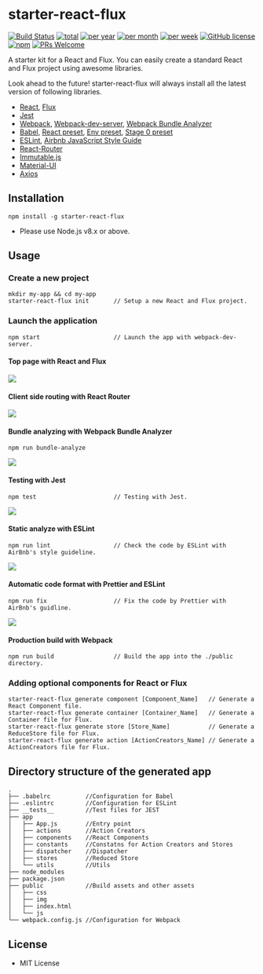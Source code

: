 # starter-react-flux 

[![Build Status](https://travis-ci.org/SokichiFujita/starter-react-flux.svg?branch=master)](https://travis-ci.org/SokichiFujita/starter-react-flux) 
[![total](https://img.shields.io/npm/dt/starter-react-flux.svg)](https://www.npmjs.com/package/starter-react-flux) 
[![per year](https://img.shields.io/npm/dy/starter-react-flux.svg)](https://www.npmjs.com/package/starter-react-flux) 
[![per month](https://img.shields.io/npm/dm/starter-react-flux.svg)](https://www.npmjs.com/package/starter-react-flux) 
[![per week](https://img.shields.io/npm/dw/starter-react-flux.svg)](https://www.npmjs.com/package/starter-react-flux) 
[![GitHub license](https://img.shields.io/badge/license-MIT-blue.svg)](https://github.com/SokichiFujita/starter-react-flux/blob/master/LICENSE) 
[![npm](https://img.shields.io/npm/v/starter-react-flux.svg)](https://www.npmjs.com/package/starter-react-flux) 
[![PRs Welcome](https://img.shields.io/badge/PRs-welcome-brightgreen.svg)](https://github.com/SokichiFujita/starter-react-flux/blob/master/README.md) 

A starter kit for a React and Flux. You can easily create a standard React and Flux project using awesome libraries.

Look ahead to the future! starter-react-flux will always install all the latest version of following libraries.

- [React](http://facebook.github.io/react/), [Flux](https://facebook.github.io/flux/)
- [Jest](https://facebook.github.io/jest/)
- [Webpack](https://webpack.js.org), [Webpack-dev-server](https://webpack.github.io/docs/webpack-dev-server.html), [Webpack Bundle Analyzer](https://github.com/webpack-contrib/webpack-bundle-analyzer)
- [Babel](https://babeljs.io), [React preset](http://babeljs.io/docs/plugins/preset-react/), [Env preset](https://babeljs.io/docs/plugins/preset-env/), [Stage 0 preset](https://babeljs.io/docs/plugins/preset-stage-0/)
- [ESLint](http://eslint.org), [Airbnb JavaScript Style Guide](https://github.com/airbnb/javascript)
- [React-Router](https://reacttraining.com/react-router/)
- [Immutable.js](https://facebook.github.io/immutable-js/)
- [Material-UI](http://www.material-ui.com)
- [Axios](https://github.com/mzabriskie/axios)

## Installation

```
npm install -g starter-react-flux
```

- Please use Node.js v8.x or above.

## Usage

### Create a new project

```
mkdir my-app && cd my-app
starter-react-flux init       // Setup a new React and Flux project.
```

### Launch the application

```
npm start                     // Launch the app with webpack-dev-server.
```

#### Top page with React and Flux

![](./images/app1.png)

#### Client side routing with React Router

![](./images/app2.png)

#### Bundle analyzing with Webpack Bundle Analyzer

```
npm run bundle-analyze
```

![](./images/webpack-bundle-analyzer.png)



#### Testing with Jest
```
npm test                      // Testing with Jest.
```

![](./images/test.png)


#### Static analyze with ESLint

```
npm run lint                  // Check the code by ESLint with AirBnb's style guideline.
```

![](./images/lint.png)

#### Automatic code format with Prettier and ESLint

```
npm run fix                   // Fix the code by Prettier with AirBnb's guidline.
```

![](./images/fix.png)



#### Production build with Webpack

```
npm run build                 // Build the app into the ./public directory.
```


### Adding optional components for React or Flux

```
starter-react-flux generate component [Component_Name]   // Generate a React Component file.
starter-react-flux generate container [Container_Name]   // Generate a Container file for Flux.
starter-react-flux generate store [Store_Name]           // Generate a ReduceStore file for Flux.
starter-react-flux generate action [ActionCreators_Name] // Generate a ActionCreators file for Flux.
```

## Directory structure of the generated app

```
.
├── .babelrc          //Configuration for Babel
├── .eslintrc         //Configuration for ESLint
├── __tests__         //Test files for JEST
├── app
│   ├── App.js        //Entry point
│   ├── actions       //Action Creators
│   ├── components    //React Components
│   ├── constants     //Constatns for Action Creators and Stores
│   ├── dispatcher    //Dispatcher
│   ├── stores        //Reduced Store
│   └── utils         //Utils
├── node_modules
├── package.json
├── public            //Build assets and other assets
│   ├── css
│   ├── img
│   ├── index.html
│   └── js
└── webpack.config.js //Configuration for Webpack
```

## License

- MIT License


